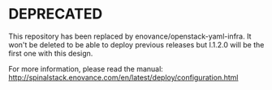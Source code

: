 DEPRECATED
==========

This repository has been replaced by enovance/openstack-yaml-infra.
It won't be deleted to be able to deploy previous releases but I.1.2.0 will be
the first one with this design.

For more information, please read the manual:
http://spinalstack.enovance.com/en/latest/deploy/configuration.html
